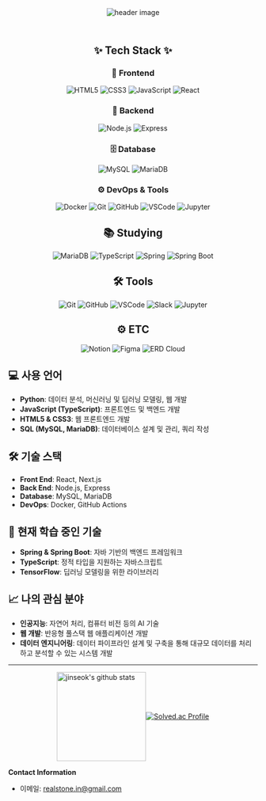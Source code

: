 <header>
  <div align="center">
    <img src="https://capsule-render.vercel.app/api?type=venom&color=CCFFFF&height=300&section=header&text=Jinseok's_GitHub&fontSize=40" alt="header image"/>
  </div>
</header>

<body>
<div align="center">

## ✨ Tech Stack ✨

### 🎨 Frontend
<img alt="HTML5" src="https://img.shields.io/badge/HTML5-E34F26.svg?&style=flat-square&logo=HTML5&logoColor=white"/>
<img alt="CSS3" src="https://img.shields.io/badge/CSS3-1572B6.svg?&style=flat-square&logo=CSS3&logoColor=white"/>
<img alt="JavaScript" src="https://img.shields.io/badge/JavaScript-F7DF1E.svg?&style=flat-square&logo=JavaScript&logoColor=white"/>
<img alt="React" src="https://img.shields.io/badge/React-61DAFB.svg?&style=flat-square&logo=React&logoColor=white"/>

### 🔧 Backend
<img alt="Node.js" src="https://img.shields.io/badge/Node.js-339933.svg?&style=flat-square&logo=Node.js&logoColor=white"/>
<img alt="Express" src="https://img.shields.io/badge/Express-000000.svg?&style=flat-square&logo=Express&logoColor=white"/>

### 🗄️ Database
<img alt="MySQL" src="https://img.shields.io/badge/MySQL-4479A1.svg?&style=flat-square&logo=MySQL&logoColor=white"/>
<img alt="MariaDB" src="https://img.shields.io/badge/MariaDB-003545.svg?&style=flat-square&logo=MariaDB&logoColor=white"/>

### ⚙️ DevOps & Tools
<img alt="Docker" src="https://img.shields.io/badge/Docker-2496ED.svg?&style=flat-square&logo=Docker&logoColor=white"/>
<img alt="Git" src="https://img.shields.io/badge/Git-F05032.svg?&style=flat-square&logo=Git&logoColor=white"/>
<img alt="GitHub" src="https://img.shields.io/badge/GitHub-181717.svg?&style=flat-square&logo=GitHub&logoColor=white"/>
<img alt="VSCode" src="https://img.shields.io/badge/VSCode-007ACC.svg?&style=flat-square&logo=VisualStudioCode&logoColor=white"/>
<img alt="Jupyter" src="https://img.shields.io/badge/Jupyter-F37626.svg?&style=flat-square&logo=Jupyter&logoColor=white"/>

</div>

<div align="center">

## 📚 Studying

<img alt="MariaDB" src ="https://img.shields.io/badge/mariadb-003545.svg?&style=flat-square&logo=MariaDB&logoColor=white"/>
<img alt="TypeScript" src ="https://img.shields.io/badge/TypeScript-007ACC.svg?&style=flat-square&logo=TypeScript&logoColor=white"/>
<img alt="Spring" src ="https://img.shields.io/badge/Spring-6DB33F.svg?&style=flat-square&logo=Spring&logoColor=white"/>
<img alt="Spring Boot" src="https://img.shields.io/badge/Spring%20Boot-6DB33F.svg?&style=flat-square&logo=Spring%20Boot&logoColor=white"/>

</div>

<div align="center">

## 🛠 Tools

<img alt="Git" src ="https://img.shields.io/badge/Git-F05032.svg?&style=flat-square&logo=Git&logoColor=white"/>
<img alt="GitHub" src ="https://img.shields.io/badge/GitHub-181717.svg?&style=flat-square&logo=GitHub&logoColor=white"/>
<img alt="VSCode" src ="https://img.shields.io/badge/VSCode-007ACC.svg?&style=flat-square&logo=VisualStudioCode&logoColor=white"/>
<img alt="Slack" src ="https://img.shields.io/badge/Slack-4A154B.svg?&style=flat-square&logo=Slack&logoColor=white"/>
<img alt="Jupyter" src ="https://img.shields.io/badge/Jupyter-F37626.svg?&style=flat-square&logo=Jupyter&logoColor=white"/>

</div>
<div align="center">

## ⚙️ ETC

<img alt="Notion" src="https://img.shields.io/badge/Notion-000000.svg?&style=flat-square&logo=Notion&logoColor=white"/>
<img alt="Figma" src="https://img.shields.io/badge/Figma-F24E1E.svg?&style=flat-square&logo=Figma&logoColor=white"/>
<img alt="ERD Cloud" src="https://img.shields.io/badge/ERD%20Cloud-5C2D91.svg?&style=flat-square&logoColor=white"/>

</div>
  <div>
    
## 💻 사용 언어

- **Python**: 데이터 분석, 머신러닝 및 딥러닝 모델링, 웹 개발
- **JavaScript (TypeScript)**: 프론트엔드 및 백엔드 개발
- **HTML5 & CSS3**: 웹 프론트엔드 개발
- **SQL (MySQL, MariaDB)**: 데이터베이스 설계 및 관리, 쿼리 작성

## 🛠 기술 스택

- **Front End**: React, Next.js
- **Back End**: Node.js, Express
- **Database**: MySQL, MariaDB
- **DevOps**: Docker, GitHub Actions

## 🧠 현재 학습 중인 기술

- **Spring & Spring Boot**: 자바 기반의 백엔드 프레임워크
- **TypeScript**: 정적 타입을 지원하는 자바스크립트
- **TensorFlow**: 딥러닝 모델링을 위한 라이브러리

## 📈 나의 관심 분야

- **인공지능**: 자연어 처리, 컴퓨터 비전 등의 AI 기술
- **웹 개발**: 반응형 풀스택 웹 애플리케이션 개발
- **데이터 엔지니어링**: 데이터 파이프라인 설계 및 구축을 통해 대규모 데이터를 처리하고 분석할 수 있는 시스템 개발

---

<div style="display: flex; justify-content: center; align-items: center;">
  <a href="https://github.com/jinseok-in">
    <img style="height: 180px;" src="https://github-readme-stats.vercel.app/api?username=jinseok-in&show_icons=true&include_all_commits=true&theme=nord&hide_border=true" alt="jinseok's github stats" />
  </a>
  
  <a href="https://solved.ac/wlstjr1964/">
    <img src="http://mazassumnida.wtf/api/v2/generate_badge?boj=wlstjr1964" alt="Solved.ac Profile" />
  </a>
</div>

**Contact Information**

- 이메일: realstone.in@gmail.com

  </div>
</body>
